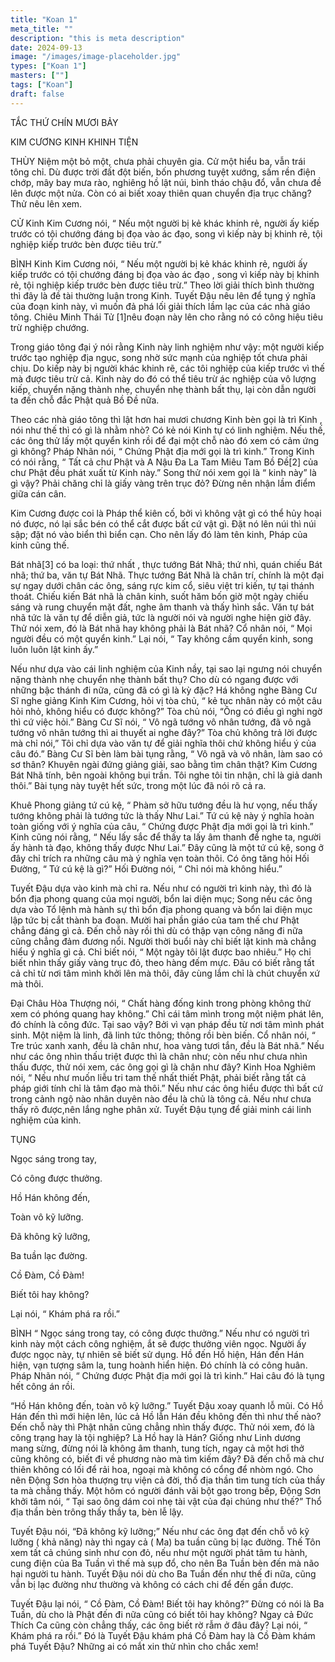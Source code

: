 ```yaml
---
title: "Koan 1"
meta_title: ""
description: "this is meta description"
date: 2024-09-13
image: "/images/image-placeholder.jpg"
types: ["Koan 1"]
masters: [""]
tags: ["Koan"]
draft: false
---
```




TẮC THỨ CHÍN MƯƠI BẢY

KIM CƯƠNG KINH KHINH TIỆN

THÙY Niệm một bỏ một, chưa phải chuyên gia. Cử một hiểu ba, vẫn trái tông chỉ. Dù được trời đất đột biến, bốn phương tuyệt xướng, sấm rền điện chớp, mây bay mưa rào, nghiêng hồ lật núi, bình tháo chậu đổ, vẫn chưa đề lên được một nửa. Còn có ai biết xoay thiên quan chuyển địa trục chăng? Thử nêu lên xem.

CỬ Kinh Kim Cương nói, “ Nếu một người bị kẻ khác khinh rẻ, người ấy kiếp trước có tội chướng đáng bị đọa vào ác đạo, song vì kiếp này bị khinh rẻ, tội nghiệp kiếp trước bèn được tiêu trừ.”

BÌNH Kinh Kim Cương nói, “ Nếu một người bị kẻ khác khinh rẻ, người ấy kiếp trước có tội chướng đáng bị đọa vào ác đạo , song vì kiếp này bị khinh rẻ, tội nghiệp kiếp trước bèn được tiêu trừ.” Theo lời giải thích bình thường thì đây là đề tài thường luận trong Kinh. Tuyết Đậu nêu lên để tụng ý nghĩa của đoạn kinh này, vì muốn đả phá lối giải thích lầm lạc của các nhà giáo tông. Chiêu Minh Thái Tử [1]nêu đoạn này lên cho rằng nó có công hiệu tiêu trừ nghiệp chướng.

Trong giáo tông đại ý nói rằng Kinh này linh nghiệm như vậy: một người kiếp trước tạo nghiệp địa ngục, song nhờ sức mạnh của nghiệp tốt chưa phải chịu. Do kiếp này bị người khác khinh rẽ, các tôi nghiệp của kiếp trước vì thế mà được tiêu trừ cả. Kinh này do đó có thể tiêu trừ ác nghiệp của vô lượng kiếp, chuyển nặng thành nhẹ, chuyển nhẹ thành bất thụ, lại còn dẫn người ta đến chỗ đắc Phật quả Bồ Đề nữa.

Theo các nhà giáo tông thì lật hơn hai mươi chương Kinh bèn gọi là trì Kinh , nói như thế thì có gì là nhằm nhò? Có kẻ nói Kinh tự có linh nghiệm. Nếu thế, các ông thử lấy một quyển kinh rồi để đại một chỗ nào đó xem có cảm ứng gì không? Pháp Nhãn nói, “ Chứng Phật địa mới gọi là trì kinh.” Trong Kinh có nói rằng, “ Tất cả chư Phật và A Nậu Đa La Tam Miêu Tam Bồ Đề[2] của chư Phật đều phát xuất từ Kinh này.” Song thử nói xem gọi là “ kinh này” là gì vậy? Phải chăng chỉ là giấy vàng trên trục đỏ? Đừng nên nhận lầm điểm giữa cán cân.

Kim Cương được coi là Pháp thể kiên cố, bởi vì không vật gì có thể hủy hoại nó được, nó lại sắc bén có thể cắt được bất cứ vật gì. Đặt nó lên núi thì núi sập; đặt nó vào biển thì biển cạn. Cho nên lấy đó làm tên kinh, Pháp của kinh cũng thế.

Bát nhã[3] có ba loại: thứ nhất , thực tướng Bát Nhã; thứ nhì, quán chiếu Bát nhã; thứ ba, văn tự Bát Nhã. Thực tướng Bát Nhã là chân trí, chính là một đại sự ngay dưới chân các ông, sáng rực kim cổ, siêu việt tri kiến, tự tại thánh thoát. Chiếu kiến Bát nhã là chân kinh, suốt hăm bốn giờ một ngày chiếu sáng và rung chuyển mặt đất, nghe âm thanh và thấy hình sắc. Văn tự bát nhã tức là văn tự để diễn giả, tức là người nói và người nghe hiện giờ đây. Thử nói xem, đó là Bát nhã hay không phải là Bát nhã? Cổ nhân nói, “ Mọi người đều có một quyển kinh.” Lại nói, “ Tay không cầm quyển kinh, song luôn luôn lật kinh ấy.”

Nếu như dựa vào cái linh nghiệm của Kinh nầy, tại sao lại ngưng nói chuyển nặng thành nhẹ chuyển nhẹ thành bất thụ? Cho dù có ngang được với những bậc thánh đi nữa, cũng đã có gì là kỳ đặc? Há không nghe Bàng Cư Sĩ nghe giảng Kinh Kim Cương, hỏi vị tòa chủ, “ kẻ tục nhân này có một câu hỏi nhỏ, không hiểu có được không?” Tòa chủ nói, “Ông có điều gì nghi ngờ thì cứ việc hỏi.” Bàng Cư Sĩ nói, “ Vô ngã tướng vô nhân tướng, đã vô ngã tướng vô nhân tướng thì ai thuyết ai nghe đây?” Tòa chủ không trả lời được mà chỉ nói,” Tôi chỉ dựa vào văn tự để giải nghĩa thôi chứ không hiểu ý của câu đó.” Bàng Cư Sĩ bèn làm bài tụng rằng, “ Vô ngã và vô nhân, làm sao có sơ thân? Khuyên ngài đứng giảng giải, sao bằng tìm chân thật? Kim Cương Bát Nhã tính, bên ngoài không bụi trần. Tôi nghe tôi tin nhận, chỉ là giả danh thôi.” Bài tụng này tuyệt hết sức, trong một lúc đã nói rõ cả ra.

Khuê Phong giảng tứ cú kệ, “ Phàm sở hữu tướng đều là hư vọng, nếu thấy tướng không phải là tướng tức là thấy Như Lai.” Tứ cú kệ này ý nghĩa hoàn toàn giống với ý nghĩa của câu, “ Chứng được Phật địa mới gọi là trì kinh.” Kinh cũng nói rằng, “ Nếu lấy sắc để thấy ta lấy âm thanh để nghe ta, người ấy hành tà đạo, không thấy được Như Lai.” Đây cũng là một tứ cú kệ, song ở đây chỉ trích ra những câu mà ý nghĩa vẹn toàn thôi. Có ông tăng hỏi Hối Đường, “ Tứ cú kệ là gì?” Hối Đường nói, “ Chỉ nói mà không hiểu.”

Tuyết Đậu dựa vào kinh mà chỉ ra. Nếu như có người trì kinh này, thì đó là bổn địa phong quang của mọi người, bổn lai diện mục; Song nếu các ông dựa vào Tổ lệnh mà hành sự thì bổn địa phong quang và bổn lai diện mục lập tức bị cắt thành ba đoạn. Mười hai phần giáo của tam thế chư Phật chẳng đáng gì cả. Đến chỗ này rồi thì dù có thập vạn công năng đi nữa cũng chẳng đảm đương nổi. Người thời buổi này chỉ biết lật kinh mà chẳng hiểu ý nghĩa gì cả. Chỉ biết nói, “ Một ngày tôi lật được bao nhiêu.” Họ chỉ biết nhìn thấy giấy vàng trục đỏ, theo hàng đếm mực. Đâu có biết rằng tất cả chỉ từ nơi tâm mình khởi lên mà thôi, đây cùng lắm chỉ là chút chuyển xứ mà thôi.

Đại Châu Hòa Thượng nói, “ Chất hàng đống kinh trong phòng không thử xem có phóng quang hay không.” Chỉ cái tâm mình trong một niệm phát lên, đó chính là công đức. Tại sao vậy? Bởi vì vạn pháp đều từ nơi tâm mình phát sinh. Một niệm là linh, đã linh tức thông; thông rồi bèn biến. Cổ nhân nói, “ Tre trúc xanh xanh, đều là chân như, hoa vàng tươi tắn, đều là Bát nhã.” Nếu như các ông nhìn thấu triệt được thì là chân như; còn nếu như chưa nhìn thấu được, thử nói xem, các ông gọi gì là chân như đây? Kinh Hoa Nghiêm nói, “ Nếu như muốn liễu tri tam thế nhất thiết Phật, phải biết rằng tất cả pháp giới tính chỉ là tâm đạo mà thôi.” Nếu như các ông hiểu được thì bất cứ trong cảnh ngộ nào nhân duyên nào đều là chủ là tông cả. Nếu như chưa thấy rõ được,nên lắng nghe phân xử. Tuyết Đậu tụng để giải minh cái linh nghiệm của kinh.

TỤNG

Ngọc sáng trong tay,

Có công được thưởng.

Hồ Hán không đến,

Toàn vô kỹ lưỡng.

Đã không kỹ lưỡng,

Ba tuần lạc đường.

Cồ Đàm, Cồ Đàm!

Biết tôi hay không?

Lại nói, “ Khám phá ra rồi.”

BÌNH “ Ngọc sáng trong tay, có công được thưởng.” Nếu như có người trì kinh này một cách công nghiệm, ắt sẽ được thưởng viên ngọc. Người ấy được ngọc này, tự nhiên sẽ biết sử dụng. Hồ đến Hồ hiện, Hán đến Hán hiện, vạn tượng sâm la, tung hoành hiển hiện. Đó chính là có công huân. Pháp Nhãn nói, “ Chứng được Phật địa mới gọi là trì kinh.” Hai câu đó là tụng hết công án rồi.

“Hồ Hán không đến, toàn vô kỹ lưỡng.” Tuyết Đậu xoay quanh lỗ mũi. Có Hồ Hán đến thì mới hiện lên, lúc cả Hồ lẫn Hán đều không đến thì như thế nào? Đến chỗ này thì Phật nhãn cũng chẳng nhìn thấy được. Thử nói xem, đó là công trạng hay là tội nghiệp? Là Hồ hay là Hán? Giống như Linh dương mang sừng, đừng nói là không âm thanh, tung tích, ngay cả một hơi thở cũng không có, biết đi về phương nào mà tìm kiếm đây? Đã đến chỗ mà chư thiên không có lối để rải hoa, ngoại mà không có cổng để nhòm ngó. Cho nên Động Sơn hòa thượng trụ viện cả đời, thổ địa thần tìm tung tích của thầy ta mà chẳng thấy. Một hôm có người đánh vãi bột gạo trong bếp, Động Sơn khởi tâm nói, “ Tại sao ông dám coi nhẹ tài vật của đại chúng như thế?” Thổ địa thần bèn trông thấy thầy ta, bèn lễ lậy.

Tuyết Đậu nói, “Đã không kỹ lưỡng;” Nếu như các ông đạt đến chỗ vô kỹ lưỡng ( khả năng) này thì ngay cả ( Ma) ba tuần cũng bị lạc đường. Thế Tôn xem tất cả chúng sinh như con đỏ, nếu như một người phát tâm tu hành, cung điện của Ba Tuần vì thế mà sụp đổ, cho nên Ba Tuần bèn đến mà não hại người tu hành. Tuyết Đậu nói dù cho Ba Tuần đến như thế đi nữa, cũng vẫn bị lạc đường như thường và không có cách chi để đến gần được.

Tuyết Đậu lại nói, “ Cồ Đàm, Cồ Đàm! Biết tôi hay không?” Đừng có nói là Ba Tuần, dù cho là Phật đến đi nữa cũng có biết tôi hay không? Ngay cả Đức Thích Ca cũng còn chẳng thấy, các ông biết rờ rẫm ở đâu đây? Lại nói, “ Khám phá ra rồi.” Đó là Tuyết Đậu khám phá Cồ Đàm hay là Cồ Đàm khám phá Tuyết Đậu? Những ai có mắt xin thử nhìn cho chắc xem!


